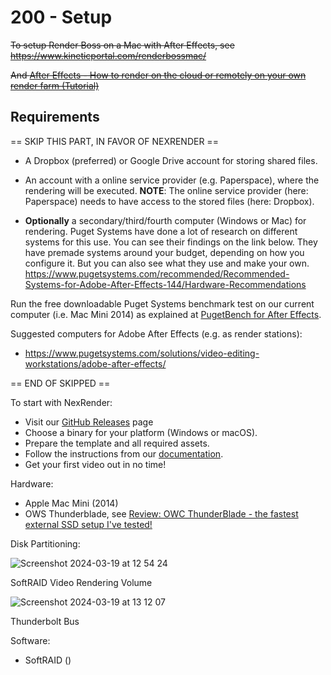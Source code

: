 # 200 - Setup

~~To setup Render Boss on a Mac with After Effects, see https://www.kineticportal.com/renderbossmac/~~

~~And [After Effects - How to render on the cloud or remotely on your own render farm (Tutorial)](https://www.youtube.com/watch?v=tA_oHbvAnYs)~~

## Requirements

== SKIP THIS PART, IN FAVOR OF NEXRENDER ==

- A Dropbox (preferred) or Google Drive account for storing shared files.
- An account with a online service provider (e.g. Paperspace), where the rendering will be executed. **NOTE**: The online service provider (here: Paperspace) needs to have access to the stored files (here: Dropbox).

- **Optionally** a secondary/third/fourth computer (Windows or Mac) for rendering. Puget Systems have done a lot of research on different systems for this use. You can see their findings on the link below. They have premade systems around your budget, depending on how you configure it. But you can also see what they use and make your own.
 https://www.pugetsystems.com/recommended/Recommended-Systems-for-Adobe-After-Effects-144/Hardware-Recommendations

Run the free downloadable Puget Systems benchmark test on our current computer (i.e. Mac Mini 2014) as explained at [PugetBench for After Effects](https://www.pugetsystems.com/labs/articles/pugetbench-for-after-effects-1287/).

Suggested computers for Adobe After Effects (e.g. as render stations):

- https://www.pugetsystems.com/solutions/video-editing-workstations/adobe-after-effects/

== END OF SKIPPED ==

To start with NexRender:

- Visit our [GitHub Releases](https://github.com/inlife/nexrender/releases) page
- Choose a binary for your platform (Windows or macOS).
- Prepare the template and all required assets.
- Follow the instructions from our [documentation](https://github.com/inlife/nexrender/).
- Get your first video out in no time!

Hardware:

- Apple Mac Mini (2014)
- OWS Thunderblade, see [Review: OWC ThunderBlade - the fastest external SSD setup I've tested!](https://www.youtube.com/watch?v=gLGd9_0rX2A)

Disk Partitioning:

![Screenshot 2024-03-19 at 12 54 24](https://github.com/vanHeemstraCreations/movie-digital-twin/assets/1499433/2f5b2782-4a96-418e-b55c-05198ba5267a)

SoftRAID Video Rendering Volume

![Screenshot 2024-03-19 at 13 12 07](https://github.com/vanHeemstraCreations/movie-digital-twin/assets/1499433/d9b5ddde-3039-4bec-9888-24027fb01d5d)

Thunderbolt Bus

Software:

- SoftRAID ()
